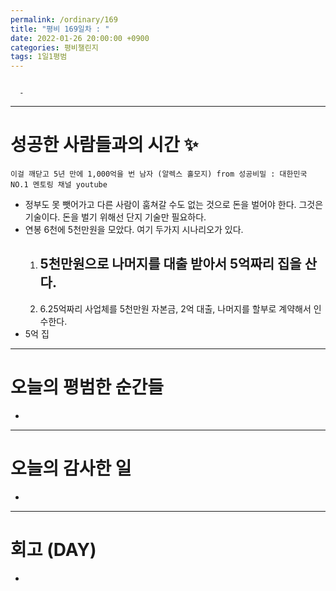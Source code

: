 ```yaml
---
permalink: /ordinary/169
title: "평비 169일차 : "
date: 2022-01-26 20:00:00 +0900
categories: 평비챌린지
tags: 1일1평범
---
```

```

  - 
```

---
# 성공한 사람들과의 시간 ✨
`이걸 깨닫고 5년 만에 1,000억을 번 남자 (알렉스 홀모지) from 성공비밀 : 대한민국 NO.1 멘토링 채널 youtube`  
- 정부도 못 뺏어가고 다른 사람이 훔쳐갈 수도 없는 것으로 돈을 벌어야 한다. 그것은 기술이다. 돈을 벌기 위해선 단지 기술만 필요하다. 
- 연봉 6천에 5천만원을 모았다. 여기 두가지 시나리오가 있다.
    1. 5천만원으로 나머지를 대출 받아서 5억짜리 집을 산다.  
        - 
    2. 6.25억짜리 사업체를 5천만원 자본금, 2억 대출, 나머지를 할부로 계약해서 인수한다.  
- 5억 집

---
# 오늘의 평범한 순간들
- 

---
# 오늘의 감사한 일
- 

---
# 회고 (DAY)
- 